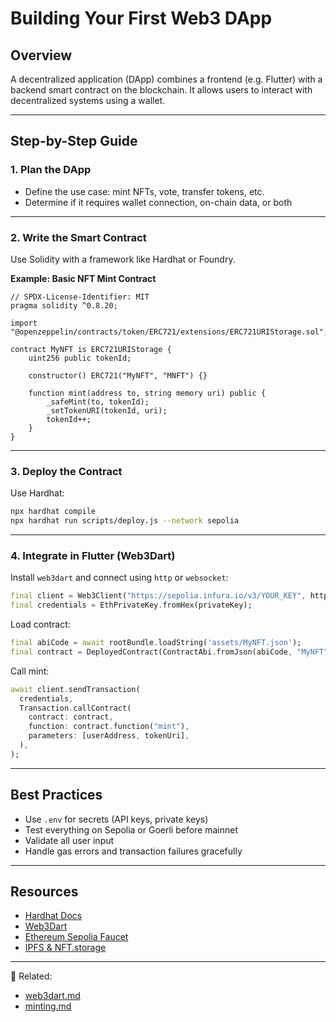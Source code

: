 # Building Your First Web3 DApp

## Overview

A decentralized application (DApp) combines a frontend (e.g. Flutter) with a backend smart contract on the blockchain. It allows users to interact with decentralized systems using a wallet.

---

## Step-by-Step Guide

### 1. Plan the DApp

- Define the use case: mint NFTs, vote, transfer tokens, etc.
- Determine if it requires wallet connection, on-chain data, or both

---

### 2. Write the Smart Contract

Use Solidity with a framework like Hardhat or Foundry.

**Example: Basic NFT Mint Contract**

```solidity
// SPDX-License-Identifier: MIT
pragma solidity ^0.8.20;

import "@openzeppelin/contracts/token/ERC721/extensions/ERC721URIStorage.sol";

contract MyNFT is ERC721URIStorage {
    uint256 public tokenId;

    constructor() ERC721("MyNFT", "MNFT") {}

    function mint(address to, string memory uri) public {
        _safeMint(to, tokenId);
        _setTokenURI(tokenId, uri);
        tokenId++;
    }
}
```

---

### 3. Deploy the Contract

Use Hardhat:

```bash
npx hardhat compile
npx hardhat run scripts/deploy.js --network sepolia
```

---

### 4. Integrate in Flutter (Web3Dart)

Install `web3dart` and connect using `http` or `websocket`:

```dart
final client = Web3Client("https://sepolia.infura.io/v3/YOUR_KEY", http.Client());
final credentials = EthPrivateKey.fromHex(privateKey);
```

Load contract:

```dart
final abiCode = await rootBundle.loadString('assets/MyNFT.json');
final contract = DeployedContract(ContractAbi.fromJson(abiCode, "MyNFT"), EthereumAddress.fromHex(contractAddress));
```

Call mint:

```dart
await client.sendTransaction(
  credentials,
  Transaction.callContract(
    contract: contract,
    function: contract.function("mint"),
    parameters: [userAddress, tokenUri],
  ),
);
```

---

## Best Practices

- Use `.env` for secrets (API keys, private keys)
- Test everything on Sepolia or Goerli before mainnet
- Validate all user input
- Handle gas errors and transaction failures gracefully

---

## Resources

- [Hardhat Docs](https://hardhat.org/)
- [Web3Dart](https://pub.dev/packages/web3dart)
- [Ethereum Sepolia Faucet](https://sepoliafaucet.com/)
- [IPFS &amp; NFT.storage](https://nft.storage/)

---

🔗 Related:

- [web3dart.md](web3dart.md)
- [minting.md](minting.md)
